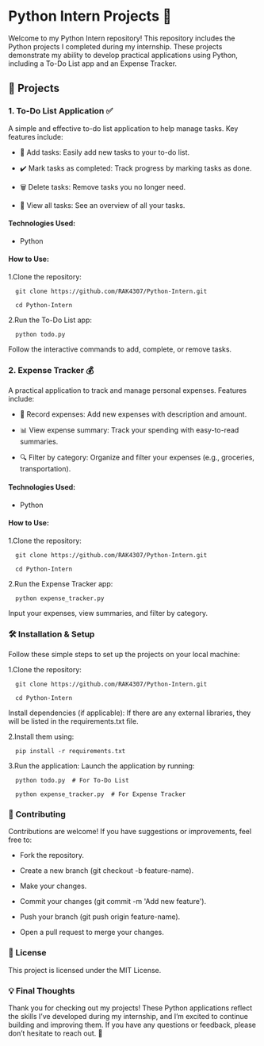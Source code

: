 # Python Intern Projects 🌟

Welcome to my Python Intern repository! This repository includes the Python projects I completed during my internship. These projects demonstrate my ability to develop practical applications using Python, including a To-Do List app and an Expense Tracker.

## 🚀 Projects
### 1. To-Do List Application ✅

A simple and effective to-do list application to help manage tasks. Key features include:


- 📝 Add tasks: Easily add new tasks to your to-do list.

- ✔️ Mark tasks as completed: Track progress by marking tasks as done.

- 🗑️ Delete tasks: Remove tasks you no longer need.

- 👀 View all tasks: See an overview of all your tasks.

#### Technologies Used:

- Python

#### How to Use:

1.Clone the repository:


      git clone https://github.com/RAK4307/Python-Intern.git

      cd Python-Intern

2.Run the To-Do List app:

      python todo.py

Follow the interactive commands to add, complete, or remove tasks.

### 2. Expense Tracker 💰

A practical application to track and manage personal expenses. Features include:

- 💸 Record expenses: Add new expenses with description and amount.

- 📊 View expense summary: Track your spending with easy-to-read summaries.

- 🔍 Filter by category: Organize and filter your expenses (e.g., groceries, transportation).

#### Technologies Used:

- Python


#### How to Use:

1.Clone the repository:

      git clone https://github.com/RAK4307/Python-Intern.git

      cd Python-Intern
2.Run the Expense Tracker app:


      python expense_tracker.py
Input your expenses, view summaries, and filter by category.

### 🛠️ Installation & Setup
Follow these simple steps to set up the projects on your local machine:

1.Clone the repository:

      git clone https://github.com/RAK4307/Python-Intern.git

      cd Python-Intern
Install dependencies (if applicable): If there are any external libraries, they will be listed in the requirements.txt file.

2.Install them using:

      pip install -r requirements.txt

3.Run the application: Launch the application by running:

      python todo.py  # For To-Do List

      python expense_tracker.py  # For Expense Tracker
### 📝 Contributing
Contributions are welcome! If you have suggestions or improvements, feel free to:

- Fork the repository.

- Create a new branch (git checkout -b feature-name).

- Make your changes.

- Commit your changes (git commit -m 'Add new feature').

- Push your branch (git push origin feature-name).

- Open a pull request to merge your changes.

### 📜 License
This project is licensed under the MIT License.

### 💡 Final Thoughts
Thank you for checking out my projects! These Python applications reflect the skills I’ve developed during my internship, and I’m excited to continue building and improving them. If you have any questions or feedback, please don’t hesitate to reach out. 🚀

